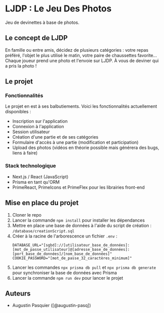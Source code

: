 # LJDP : Le Jeu Des Photos

Jeu de devinettes à base de photos.

## Le concept de LJDP

En famille ou entre amis, décidez de plusieurs catégories : votre repas préféré, l'objet le plus utilisé le matin, votre paire de chaussettes favorite... Chaque joueur prend une photo et l'envoie sur LJDP. À vous de deviner qui a pris la photo !

## Le projet

### Fonctionnalités
Le projet en est à ses balbutiements. Voici les fonctionnalités actuellement disponibles :
- Inscription sur l'application
- Connexion à l'application
- Session utilisateur
- Création d'une partie et de ses catégories
- Formulaire d'accès à une partie (modification et participation)
- Upload des photos (vidéos en théorie possible mais générera des bugs, liens à faire)

### Stack technologique
- Next.js / React (JavaScript)
- Prisma en tant qu'ORM
- PrimeReact, PrimeIcons et PrimeFlex pour les librairies front-end

## Mise en place du projet
1. Cloner le repo
2. Lancer la commande ``npm install`` pour installer les dépendances
3. Mettre en place une base de données à l'aide du script de création : ``/database/creationScript.sql``
4. Créer à la racine de l'arborescence un fichier ``.env`` :
   ```
   DATABASE_URL="[sgbd]://[utilisateur_base_de_données]:[mot_de_passe_utilisateur]@[adresse_base_de_données]:[port_base_de_données]/[nom_base_de_données]"
   COOKIE_PASSWORD="[mot_de_passe_32_caractères_minimum]"
   ```
5. Lancer les commandes ``npx prisma db pull`` et ``npx prisma db generate`` pour synchroniser la base de données avec Prisma
6. Lancer la commande ``npm run dev`` pour lancer le projet

## Auteurs
- Augustin Pasquier ([@augustin-pasq])